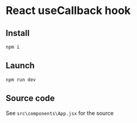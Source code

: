 # React useCallback hook

## Install

`npm i`

## Launch

`npm run dev`

## Source code

See `src\components\App.jsx` for the source
